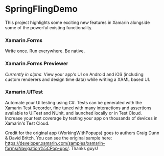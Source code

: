 # SpringFlingDemo

This project highlights some exciting new features in Xamarin alongside some of the powerful existing functionality. 

### Xamarin.Forms
Write once. Run everywhere. Be native.

### Xamarin.Forms Previewer
*Currently in alpha.* View your app's UI on Android and iOS (including custom renderers and design time data) while writing a XAML based UI.

### Xamarin.UITest
Automate your UI testing using C#. Tests can be generated with the Xamarin Test Recorder, fine tuned with many interactions and assertions available to UITest and NUnit, and launched locally or in Test Cloud. Increase your test coverage by testing your app on thousands of devices in Xamarin's Test Cloud.


Credit for the original app (WorkingWithPopups) goes to authors Craig Dunn & David Britch. You can see the original sample here: https://developer.xamarin.com/samples/xamarin-forms/Navigation%5CPop-ups/. Thanks guys!
